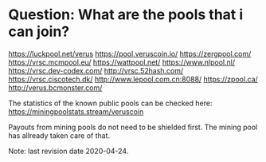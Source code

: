 # Question: What are the pools that i can join?

https://luckpool.net/verus
https://pool.veruscoin.io/
https://zergpool.com/
https://vrsc.mcmpool.eu/
https://wattpool.net/
https://www.nlpool.nl/
https://vrsc.dev-codex.com/
http://vrsc.52hash.com/
https://vrsc.ciscotech.dk/
http://www.lepool.com.cn:8088/
https://zpool.ca/
http://verus.bcmonster.com/

The statistics of the known public pools can be checked here:
https://miningpoolstats.stream/veruscoin

Payouts from mining pools do not need to be shielded first. The mining pool has allready taken care of that.

Note: last revision date 2020-04-24.
